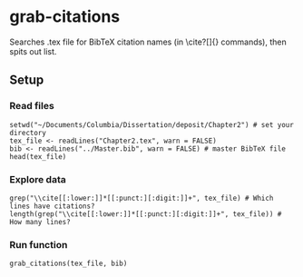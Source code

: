 # grab-citations

Searches .tex file for BibTeX citation names (in \cite?[]{} commands), then spits out list.

## Setup

### Read files

```{r eval = TRUE}
setwd("~/Documents/Columbia/Dissertation/deposit/Chapter2") # set your directory
tex_file <- readLines("Chapter2.tex", warn = FALSE)
bib <- readLines("../Master.bib", warn = FALSE) # master BibTeX file
head(tex_file)
```

### Explore data

```{r eval = TRUE}
grep("\\cite[[:lower:]]*[[:punct:][:digit:]]+", tex_file) # Which lines have citations?
length(grep("\\cite[[:lower:]]*[[:punct:][:digit:]]+", tex_file)) # How many lines?
```

### Run function

```{r eval = TRUE}
grab_citations(tex_file, bib)
```
